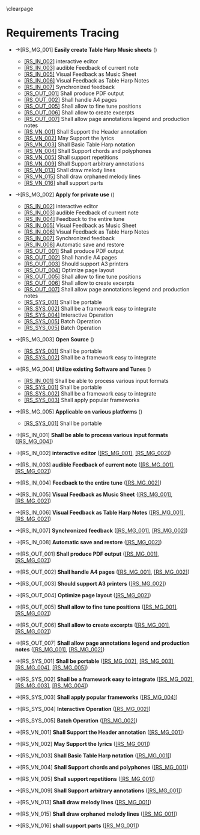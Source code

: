 
\clearpage

# Requirements Tracing

- ->[RS_MG_001] <!-- --> <a id="RT-RS-MG-001"/>**Easily create Table Harp Music sheets**  ()

    - <a href="#RT-RS-IN-002">[RS_IN_002]</a> interactive editor
    - <a href="#RT-RS-IN-003">[RS_IN_003]</a> audible Feedback of current note
    - <a href="#RT-RS-IN-005">[RS_IN_005]</a> Visual Feedback as Music Sheet
    - <a href="#RT-RS-IN-006">[RS_IN_006]</a> Visual Feedback as Table Harp Notes
    - <a href="#RT-RS-IN-007">[RS_IN_007]</a> Synchronized feedback
    - <a href="#RT-RS-OUT-001">[RS_OUT_001]</a> Shall produce PDF output
    - <a href="#RT-RS-OUT-002">[RS_OUT_002]</a> Shall handle A4 pages
    - <a href="#RT-RS-OUT-005">[RS_OUT_005]</a> Shall allow to fine tune positions
    - <a href="#RT-RS-OUT-006">[RS_OUT_006]</a> Shall allow to create excerpts
    - <a href="#RT-RS-OUT-007">[RS_OUT_007]</a> Shall allow page annotations legend and production
    notes
    - <a href="#RT-RS-VN-001">[RS_VN_001]</a> Shall Support the Header annotation
    - <a href="#RT-RS-VN-002">[RS_VN_002]</a> May Support the lyrics
    - <a href="#RT-RS-VN-003">[RS_VN_003]</a> Shall Basic Table Harp notation
    - <a href="#RT-RS-VN-004">[RS_VN_004]</a> Shall Support chords and polyphones
    - <a href="#RT-RS-VN-005">[RS_VN_005]</a> Shall support repetitions
    - <a href="#RT-RS-VN-009">[RS_VN_009]</a> Shall Support arbitrary annotations
    - <a href="#RT-RS-VN-013">[RS_VN_013]</a> Shall draw melody lines
    - <a href="#RT-RS-VN-015">[RS_VN_015]</a> Shall draw orphaned melody lines
    - <a href="#RT-RS-VN-016">[RS_VN_016]</a> shall support parts

- ->[RS_MG_002] <!-- --> <a id="RT-RS-MG-002"/>**Apply for private use**  ()

    - <a href="#RT-RS-IN-002">[RS_IN_002]</a> interactive editor
    - <a href="#RT-RS-IN-003">[RS_IN_003]</a> audible Feedback of current note
    - <a href="#RT-RS-IN-004">[RS_IN_004]</a> Feedback to the entire tune
    - <a href="#RT-RS-IN-005">[RS_IN_005]</a> Visual Feedback as Music Sheet
    - <a href="#RT-RS-IN-006">[RS_IN_006]</a> Visual Feedback as Table Harp Notes
    - <a href="#RT-RS-IN-007">[RS_IN_007]</a> Synchronized feedback
    - <a href="#RT-RS-IN-008">[RS_IN_008]</a> Automatic save and restore
    - <a href="#RT-RS-OUT-001">[RS_OUT_001]</a> Shall produce PDF output
    - <a href="#RT-RS-OUT-002">[RS_OUT_002]</a> Shall handle A4 pages
    - <a href="#RT-RS-OUT-003">[RS_OUT_003]</a> Should support A3 printers
    - <a href="#RT-RS-OUT-004">[RS_OUT_004]</a> Optimize page layout
    - <a href="#RT-RS-OUT-005">[RS_OUT_005]</a> Shall allow to fine tune positions
    - <a href="#RT-RS-OUT-006">[RS_OUT_006]</a> Shall allow to create excerpts
    - <a href="#RT-RS-OUT-007">[RS_OUT_007]</a> Shall allow page annotations legend and production
    notes
    - <a href="#RT-RS-SYS-001">[RS_SYS_001]</a> Shall be portable
    - <a href="#RT-RS-SYS-002">[RS_SYS_002]</a> Shall be a framework easy to integrate
    - <a href="#RT-RS-SYS-004">[RS_SYS_004]</a> Interactive Operation
    - <a href="#RT-RS-SYS-005">[RS_SYS_005]</a> Batch Operation
    - <a href="#RT-RS-SYS-005">[RS_SYS_005]</a> Batch Operation

- ->[RS_MG_003] <!-- --> <a id="RT-RS-MG-003"/>**Open Source**  ()

    - <a href="#RT-RS-SYS-001">[RS_SYS_001]</a> Shall be portable
    - <a href="#RT-RS-SYS-002">[RS_SYS_002]</a> Shall be a framework easy to integrate

- ->[RS_MG_004] <!-- --> <a id="RT-RS-MG-004"/>**Utilize existing Software and Tunes**  ()

    - <a href="#RT-RS-IN-001">[RS_IN_001]</a> Shall be able to process various input formats
    - <a href="#RT-RS-SYS-001">[RS_SYS_001]</a> Shall be portable
    - <a href="#RT-RS-SYS-002">[RS_SYS_002]</a> Shall be a framework easy to integrate
    - <a href="#RT-RS-SYS-003">[RS_SYS_003]</a> Shall apply popular frameworks

- ->[RS_MG_005] <!-- --> <a id="RT-RS-MG-005"/>**Applicable on various platforms**  ()

    - <a href="#RT-RS-SYS-001">[RS_SYS_001]</a> Shall be portable

- ->[RS_IN_001] <!-- --> <a id="RT-RS-IN-001"/>**Shall be able to process various input formats**  (<a href="#RT-RS-MG-004">[RS_MG_004]</a>)


- ->[RS_IN_002] <!-- --> <a id="RT-RS-IN-002"/>**interactive editor**  (<a href="#RT-RS-MG-001">[RS_MG_001]</a>, <a href="#RT-RS-MG-002">[RS_MG_002]</a>)


- ->[RS_IN_003] <!-- --> <a id="RT-RS-IN-003"/>**audible Feedback of current note**  (<a href="#RT-RS-MG-001">[RS_MG_001]</a>, <a href="#RT-RS-MG-002">[RS_MG_002]</a>)


- ->[RS_IN_004] <!-- --> <a id="RT-RS-IN-004"/>**Feedback to the entire tune**  (<a href="#RT-RS-MG-002">[RS_MG_002]</a>)


- ->[RS_IN_005] <!-- --> <a id="RT-RS-IN-005"/>**Visual Feedback as Music Sheet**  (<a href="#RT-RS-MG-001">[RS_MG_001]</a>, <a href="#RT-RS-MG-002">[RS_MG_002]</a>)


- ->[RS_IN_006] <!-- --> <a id="RT-RS-IN-006"/>**Visual Feedback as Table Harp Notes**  (<a href="#RT-RS-MG-001">[RS_MG_001]</a>, <a href="#RT-RS-MG-002">[RS_MG_002]</a>)


- ->[RS_IN_007] <!-- --> <a id="RT-RS-IN-007"/>**Synchronized feedback**  (<a href="#RT-RS-MG-001">[RS_MG_001]</a>, <a href="#RT-RS-MG-002">[RS_MG_002]</a>)


- ->[RS_IN_008] <!-- --> <a id="RT-RS-IN-008"/>**Automatic save and restore**  (<a href="#RT-RS-MG-002">[RS_MG_002]</a>)


- ->[RS_OUT_001] <!-- --> <a id="RT-RS-OUT-001"/>**Shall produce PDF output**  (<a href="#RT-RS-MG-001">[RS_MG_001]</a>, <a href="#RT-RS-MG-002">[RS_MG_002]</a>)


- ->[RS_OUT_002] <!-- --> <a id="RT-RS-OUT-002"/>**Shall handle A4 pages**  (<a href="#RT-RS-MG-001">[RS_MG_001]</a>, <a href="#RT-RS-MG-002">[RS_MG_002]</a>)


- ->[RS_OUT_003] <!-- --> <a id="RT-RS-OUT-003"/>**Should support A3 printers**  (<a href="#RT-RS-MG-002">[RS_MG_002]</a>)


- ->[RS_OUT_004] <!-- --> <a id="RT-RS-OUT-004"/>**Optimize page layout**  (<a href="#RT-RS-MG-002">[RS_MG_002]</a>)


- ->[RS_OUT_005] <!-- --> <a id="RT-RS-OUT-005"/>**Shall allow to fine tune positions**  (<a href="#RT-RS-MG-001">[RS_MG_001]</a>, <a href="#RT-RS-MG-002">[RS_MG_002]</a>)


- ->[RS_OUT_006] <!-- --> <a id="RT-RS-OUT-006"/>**Shall allow to create excerpts**  (<a href="#RT-RS-MG-001">[RS_MG_001]</a>, <a href="#RT-RS-MG-002">[RS_MG_002]</a>)


- ->[RS_OUT_007] <!-- --> <a id="RT-RS-OUT-007"/>**Shall allow page annotations legend and production
    notes**  (<a href="#RT-RS-MG-001">[RS_MG_001]</a>, <a href="#RT-RS-MG-002">[RS_MG_002]</a>)


- ->[RS_SYS_001] <!-- --> <a id="RT-RS-SYS-001"/>**Shall be portable**  (<a href="#RT-RS-MG-002">[RS_MG_002]</a>, <a href="#RT-RS-MG-003">[RS_MG_003]</a>, <a href="#RT-RS-MG-004">[RS_MG_004]</a>, <a href="#RT-RS-MG-005">[RS_MG_005]</a>)


- ->[RS_SYS_002] <!-- --> <a id="RT-RS-SYS-002"/>**Shall be a framework easy to integrate**  (<a href="#RT-RS-MG-002">[RS_MG_002]</a>, <a href="#RT-RS-MG-003">[RS_MG_003]</a>, <a href="#RT-RS-MG-004">[RS_MG_004]</a>)


- ->[RS_SYS_003] <!-- --> <a id="RT-RS-SYS-003"/>**Shall apply popular frameworks**  (<a href="#RT-RS-MG-004">[RS_MG_004]</a>)


- ->[RS_SYS_004] <!-- --> <a id="RT-RS-SYS-004"/>**Interactive Operation**  (<a href="#RT-RS-MG-002">[RS_MG_002]</a>)


- ->[RS_SYS_005] <!-- --> <a id="RT-RS-SYS-005"/>**Batch Operation**  (<a href="#RT-RS-MG-002">[RS_MG_002]</a>)


- ->[RS_VN_001] <!-- --> <a id="RT-RS-VN-001"/>**Shall Support the Header annotation**  (<a href="#RT-RS-MG-001">[RS_MG_001]</a>)


- ->[RS_VN_002] <!-- --> <a id="RT-RS-VN-002"/>**May Support the lyrics**  (<a href="#RT-RS-MG-001">[RS_MG_001]</a>)


- ->[RS_VN_003] <!-- --> <a id="RT-RS-VN-003"/>**Shall Basic Table Harp notation**  (<a href="#RT-RS-MG-001">[RS_MG_001]</a>)


- ->[RS_VN_004] <!-- --> <a id="RT-RS-VN-004"/>**Shall Support chords and polyphones**  (<a href="#RT-RS-MG-001">[RS_MG_001]</a>)


- ->[RS_VN_005] <!-- --> <a id="RT-RS-VN-005"/>**Shall support repetitions**  (<a href="#RT-RS-MG-001">[RS_MG_001]</a>)


- ->[RS_VN_009] <!-- --> <a id="RT-RS-VN-009"/>**Shall Support arbitrary annotations**  (<a href="#RT-RS-MG-001">[RS_MG_001]</a>)


- ->[RS_VN_013] <!-- --> <a id="RT-RS-VN-013"/>**Shall draw melody lines**  (<a href="#RT-RS-MG-001">[RS_MG_001]</a>)


- ->[RS_VN_015] <!-- --> <a id="RT-RS-VN-015"/>**Shall draw orphaned melody lines**  (<a href="#RT-RS-MG-001">[RS_MG_001]</a>)


- ->[RS_VN_016] <!-- --> <a id="RT-RS-VN-016"/>**shall support parts**  (<a href="#RT-RS-MG-001">[RS_MG_001]</a>)
